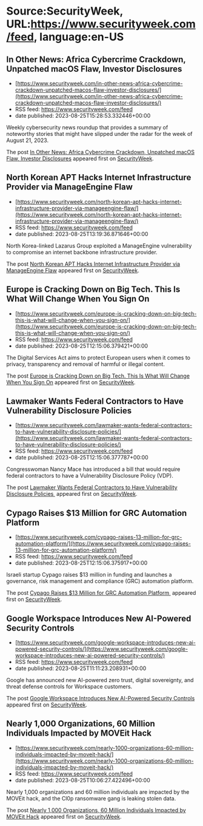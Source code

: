 # Source:SecurityWeek, URL:https://www.securityweek.com/feed, language:en-US

## In Other News: Africa Cybercrime Crackdown, Unpatched macOS Flaw, Investor Disclosures
 - [https://www.securityweek.com/in-other-news-africa-cybercrime-crackdown-unpatched-macos-flaw-investor-disclosures/](https://www.securityweek.com/in-other-news-africa-cybercrime-crackdown-unpatched-macos-flaw-investor-disclosures/)
 - RSS feed: https://www.securityweek.com/feed
 - date published: 2023-08-25T15:28:53.332446+00:00

<p>Weekly cybersecurity news roundup that provides a summary of noteworthy stories that might have slipped under the radar for the week of August 21, 2023.</p>
<p>The post <a href="https://www.securityweek.com/in-other-news-africa-cybercrime-crackdown-unpatched-macos-flaw-investor-disclosures/" rel="nofollow">In Other News: Africa Cybercrime Crackdown, Unpatched macOS Flaw, Investor Disclosures</a> appeared first on <a href="https://www.securityweek.com" rel="nofollow">SecurityWeek</a>.</p>

## North Korean APT Hacks Internet Infrastructure Provider via ManageEngine Flaw
 - [https://www.securityweek.com/north-korean-apt-hacks-internet-infrastructure-provider-via-manageengine-flaw/](https://www.securityweek.com/north-korean-apt-hacks-internet-infrastructure-provider-via-manageengine-flaw/)
 - RSS feed: https://www.securityweek.com/feed
 - date published: 2023-08-25T13:19:36.871646+00:00

<p>North Korea-linked Lazarus Group exploited a ManageEngine vulnerability to compromise an internet backbone infrastructure provider.</p>
<p>The post <a href="https://www.securityweek.com/north-korean-apt-hacks-internet-infrastructure-provider-via-manageengine-flaw/" rel="nofollow">North Korean APT Hacks Internet Infrastructure Provider via ManageEngine Flaw</a> appeared first on <a href="https://www.securityweek.com" rel="nofollow">SecurityWeek</a>.</p>

## Europe is Cracking Down on Big Tech. This Is What Will Change When You Sign On
 - [https://www.securityweek.com/europe-is-cracking-down-on-big-tech-this-is-what-will-change-when-you-sign-on/](https://www.securityweek.com/europe-is-cracking-down-on-big-tech-this-is-what-will-change-when-you-sign-on/)
 - RSS feed: https://www.securityweek.com/feed
 - date published: 2023-08-25T12:15:06.379421+00:00

<p>The Digital Services Act aims to protect European users when it comes to privacy, transparency and removal of harmful or illegal content.</p>
<p>The post <a href="https://www.securityweek.com/europe-is-cracking-down-on-big-tech-this-is-what-will-change-when-you-sign-on/" rel="nofollow">Europe is Cracking Down on Big Tech. This Is What Will Change When You Sign On</a> appeared first on <a href="https://www.securityweek.com" rel="nofollow">SecurityWeek</a>.</p>

## Lawmaker Wants Federal Contractors to Have Vulnerability Disclosure Policies
 - [https://www.securityweek.com/lawmaker-wants-federal-contractors-to-have-vulnerability-disclosure-policies/](https://www.securityweek.com/lawmaker-wants-federal-contractors-to-have-vulnerability-disclosure-policies/)
 - RSS feed: https://www.securityweek.com/feed
 - date published: 2023-08-25T12:15:06.377787+00:00

<p>Congresswoman Nancy Mace has introduced a bill that would require federal contractors to have a Vulnerability Disclosure Policy (VDP).</p>
<p>The post <a href="https://www.securityweek.com/lawmaker-wants-federal-contractors-to-have-vulnerability-disclosure-policies/" rel="nofollow">Lawmaker Wants Federal Contractors to Have Vulnerability Disclosure Policies </a> appeared first on <a href="https://www.securityweek.com" rel="nofollow">SecurityWeek</a>.</p>

## Cypago Raises $13 Million for GRC Automation Platform
 - [https://www.securityweek.com/cypago-raises-13-million-for-grc-automation-platform/](https://www.securityweek.com/cypago-raises-13-million-for-grc-automation-platform/)
 - RSS feed: https://www.securityweek.com/feed
 - date published: 2023-08-25T12:15:06.375917+00:00

<p>Israeli startup Cypago raises $13 million in funding and launches a governance, risk management and compliance (GRC) automation platform.</p>
<p>The post <a href="https://www.securityweek.com/cypago-raises-13-million-for-grc-automation-platform/" rel="nofollow">Cypago Raises $13 Million for GRC Automation Platform </a> appeared first on <a href="https://www.securityweek.com" rel="nofollow">SecurityWeek</a>.</p>

## Google Workspace Introduces New AI-Powered Security Controls
 - [https://www.securityweek.com/google-workspace-introduces-new-ai-powered-security-controls/](https://www.securityweek.com/google-workspace-introduces-new-ai-powered-security-controls/)
 - RSS feed: https://www.securityweek.com/feed
 - date published: 2023-08-25T11:11:23.208931+00:00

<p>Google has announced new AI-powered zero trust, digital sovereignty, and threat defense controls for Workspace customers.</p>
<p>The post <a href="https://www.securityweek.com/google-workspace-introduces-new-ai-powered-security-controls/" rel="nofollow">Google Workspace Introduces New AI-Powered Security Controls</a> appeared first on <a href="https://www.securityweek.com" rel="nofollow">SecurityWeek</a>.</p>

## Nearly 1,000 Organizations, 60 Million Individuals Impacted by MOVEit Hack
 - [https://www.securityweek.com/nearly-1000-organizations-60-million-individuals-impacted-by-moveit-hack/](https://www.securityweek.com/nearly-1000-organizations-60-million-individuals-impacted-by-moveit-hack/)
 - RSS feed: https://www.securityweek.com/feed
 - date published: 2023-08-25T10:06:27.422496+00:00

<p>Nearly 1,000 organizations and 60 million individuals are impacted by the MOVEit hack, and the Cl0p ransomware gang is leaking stolen data.</p>
<p>The post <a href="https://www.securityweek.com/nearly-1000-organizations-60-million-individuals-impacted-by-moveit-hack/" rel="nofollow">Nearly 1,000 Organizations, 60 Million Individuals Impacted by MOVEit Hack</a> appeared first on <a href="https://www.securityweek.com" rel="nofollow">SecurityWeek</a>.</p>

